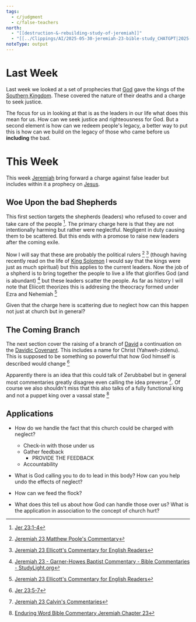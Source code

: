 ```yaml
---
tags:
  - c/judgment
  - c/false-teachers
north:
  - "[[destruction-&-rebuilding-study-of-jeremiah]]"
  - "[[../Clippings/AI/2025-05-30-jeremiah-23-bible-study_CHATGPT|2025-05-30-jeremiah-23-bible-study_CHATGPT]]"
noteType: output
---
```

[^garner-howes]: [Jeremiah 23 - Garner-Howes Baptist Commentary - Bible Commentaries - StudyLight.org](https://www.studylight.org/commentaries/eng/ghb/jeremiah-23.html)
[^matthew-poole]: [Jeremiah 23 Matthew Poole's Commentary](https://biblehub.com/commentaries/poole/jeremiah/23.htm)
[^ellicott]: [Jeremiah 23 Ellicott's Commentary for English Readers](https://biblehub.com/commentaries/ellicott/jeremiah/23.htm)
[^matthew-henry]: [Jeremiah 23 Commentary - Matthew Henry Commentary on the Whole Bible (Complete)](https://www.biblestudytools.com/commentaries/matthew-henry-complete/jeremiah/23.html)
[^enduring-word]: [Enduring Word Bible Commentary Jeremiah Chapter 23](https://enduringword.com/bible-commentary/jeremiah-23/)
[^john-calvin]: [Jeremiah 23 Calvin's Commentaries](https://biblehub.com/commentaries/calvin/jeremiah/18.htm)
[^john-gill]: [Jeremiah 23 Bible Commentary - John Gill’s Exposition of the Bible \| Christianity.com](https://www.christianity.com/bible/commentary/john-gill/jeremiah/23)

# Last Week
Last week we looked at a set of prophecies that [God](God.md) gave the kings of the [Southern Kingdom](Southern%20Kingdom.md). These covered the nature of their deaths and a charge to seek justice. 

The focus for us in looking at that is as the leaders in our life what does this mean for us. How can we seek justice and righteousness for God. But a second element is how can we redeem people's legacy, a better way to put this is how can we build on the legacy of those who came before us **including** the bad.

# This Week
This week [Jeremiah](../p-jeremiah.md) bring forward a charge against false leader but includes within it a prophecy on [Jesus](../30-Spiritual/33-Resources/33.10-People/jesus.md). 

## Woe Upon the bad Shepherds
This first section targets the shepherds (leaders) who refused to cover and take care of the people [^1]. The primary charge here is that they are not intentionally harming but rather were neglectful. Negligent in duty causing them to be scattered. But this ends with a promose to raise new leaders after the coming exile.

Now I will say that these are probably the political rulers [^matthew-poole] [^ellicott] (though having recently read on the life of [King Solomon](%F0%9F%A7%91King%20Solomon.md) I would say that the kings were just as much spiritual) but this applies to the current leaders. Now the job of a shpherd is to bring together the people to live a life that glorifies God (and is abundant) [^garner-howes] but these leaders scatter the people. As far as history I will note that Eliicott theorizes this is addresing the theocracy formed under Ezra and Nehemiah [^ellicott]

Given that the charge here is scattering due to neglect how can this happen not just at church but in general?

## The Coming Branch
The next section cover the raising of a branch of [David](%F0%9F%A7%91David.md) a continuation on the [Davidic Covenant](Davidic%20Covenant.md). This includes a name for Christ (Yahweh-zidenu). This is supposed to be something so powerful that how God himself is described would change [^2]

Apparently there is an idea that this could talk of Zerubbabel but in general most commentaries greatly disagree even calling the idea preverse [^john-calvin]. Of course we also shouldn't miss that this also talks of a fully functional king and not a puppet king over a vassal state [^enduring-word]

## Applications

- How do we handle the fact that this church could be charged with neglect?
    - Check-in with those under us
    - Gather feedback
        - PROVIDE THE FEEDBACK
    - Accountability

- What is God calling you to do to lead in this body? How can you help undo the effects of neglect?

- How can we feed the flock?

- What does this tell us about how God can handle those over us? What is the application in association to the concept of church hurt?

[^1]: [Jer 23:1-4](Jer%2023.md)
[^2]: [Jer 23:5-7](Jer%2023.md)
